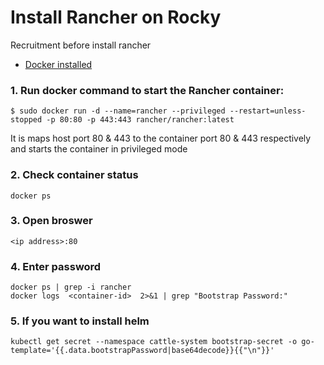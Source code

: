 # Install Rancher on Rocky

Recruitment before install rancher
- [Docker installed](https://github.com/Yuzyzy88/install-docker-rocky)
  

### 1. Run docker command to start the Rancher container:
   
   ```
   $ sudo docker run -d --name=rancher --privileged --restart=unless-stopped -p 80:80 -p 443:443 rancher/rancher:latest
   ```
   
   It is maps host port 80 & 443 to the container port 80 & 443 respectively and starts the container in privileged mode

### 2. Check container status

  ```
  docker ps
  ```

### 3. Open broswer

  ```
  <ip address>:80
  ```

### 4. Enter password

  ```
  docker ps | grep -i rancher
  docker logs  <container-id>  2>&1 | grep "Bootstrap Password:"
  ```

### 5. If you want to install helm

  ```
  kubectl get secret --namespace cattle-system bootstrap-secret -o go-template='{{.data.bootstrapPassword|base64decode}}{{"\n"}}'
  ```
